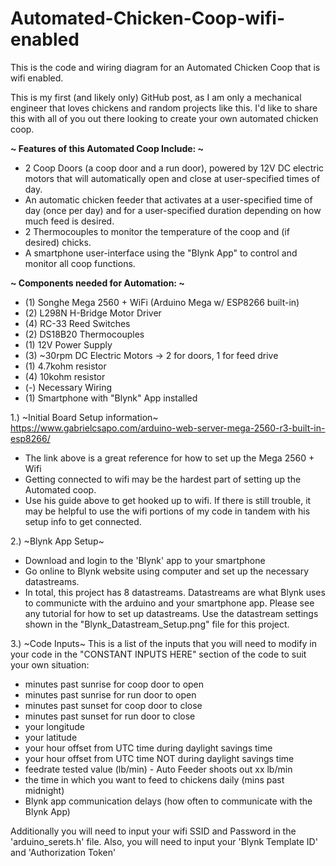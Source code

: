 # Automated-Chicken-Coop-wifi-enabled
This is the code and wiring diagram for an Automated Chicken Coop that is wifi enabled.

This is my first (and likely only) GitHub post, as I am only a mechanical engineer that loves
chickens and random projects like this. I'd like to share this with all of you out there looking
to create your own automated chicken coop.

**~ Features of this Automated Coop Include: ~**
- 2 Coop Doors (a coop door and a run door), powered by 12V DC electric motors that will 
  automatically open and close at user-specified times of day. 
- An automatic chicken feeder that activates at a user-specified time of day (once per day)
  and for a user-specified duration depending on how much feed is desired.
- 2 Thermocouples to monitor the temperature of the coop and (if desired) chicks. 
- A smartphone user-interface using the "Blynk App" to control and monitor all coop functions. 

**~ Components needed for Automation: ~**
- (1) Songhe Mega 2560 + WiFi (Arduino Mega w/ ESP8266 built-in)
- (2) L298N H-Bridge Motor Driver
- (4) RC-33 Reed Switches 
- (2) DS18B20 Thermocouples
- (1) 12V Power Supply
- (3) ~30rpm DC Electric Motors -> 2 for doors, 1 for feed drive
- (1) 4.7kohm resistor
- (4) 10kohm resistor
- (-) Necessary Wiring
- (1) Smartphone with "Blynk" App installed


1.) ~Initial Board Setup information~
https://www.gabrielcsapo.com/arduino-web-server-mega-2560-r3-built-in-esp8266/
- The link above is a great reference for how to set up the Mega 2560 + Wifi
- Getting connected to wifi may be the hardest part of setting up the Automated coop. 
- Use his guide above to get hooked up to wifi. If there is still trouble, it may be helpful to
  use the wifi portions of my code in tandem with his setup info to get connected.
  
2.) ~Blynk App Setup~
- Download and login to the 'Blynk' app to your smartphone
- Go online to Blynk website using computer and set up the necessary datastreams.
- In total, this project has 8 datastreams. Datastreams are what Blynk uses to 
  communicte with the arduino and your smartphone app. Please see any tutorial for how
  to set up datastreams. Use the datastream settings shown in the "Blynk_Datastream_Setup.png" file
  for this project.
  
3.) ~Code Inputs~
This is a list of the inputs that you will need to modify in your code in the "CONSTANT INPUTS HERE" section of the code to suit your own situation:
- minutes past sunrise for coop door to open
- minutes past sunrise for run door to open
- minutes past sunset for coop door to close
- minutes past sunset for run door to close
- your longitude
- your latitude
- your hour offset from UTC time during daylight savings time
- your hour offset from UTC time NOT during daylight savings time
- feedrate tested value (lb/min) - Auto Feeder shoots out xx lb/min
- the time in which you want to feed to chickens daily (mins past midnight)
- Blynk app communication delays (how often to communicate with the Blynk App)

Additionally you will need to input your wifi SSID and Password in the 'arduino_serets.h' file.
Also, you will need to input your 'Blynk Template ID' and 'Authorization Token'





